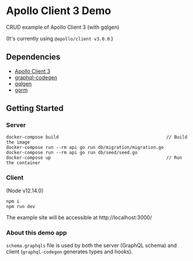 # Apollo Client 3 Demo

CRUD example of Apollo Client 3 (with gqlgen)

(It's currently using `@apollo/client v3.0.0`.)

## Dependencies

- [Apollo Client 3](https://www.apollographql.com/client/)
- [graphql-codegen](https://graphql-code-generator.com/)
- [gqlgen](https://gqlgen.com/)
- [gorm](https://gorm.io/)

## Getting Started

### Server

```
docker-compose build                                         // Build the image
docker-compose run --rm api go run db/migration/migration.go
docker-compose run --rm api go run db/seed/seed.go
docker-compose up                                            // Run the container
```

### Client

(Node v12.14.0)

```
npm i
npm run dev
```

The example site will be accessible at http://localhost:3000/

### About this demo app

`schema.graphqls` file is used by both the server (GraphQL schema) and client (`graphql-codegen` generates types and hooks).

